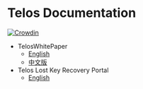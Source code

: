 # Telos Documentation

[![Crowdin](https://d322cqt584bo4o.cloudfront.net/telos-docs/localized.svg)](https://crowdin.com/project/telos-docs)

- TelosWhitePaper
  * [English](TelosWhitePaper.md)
  * [中文版](./zh-CN/TelosWhitePaper.md)
- Telos Lost Key Recovery Portal
  * [English](TelosLostKeyRecoveryPortal.md)
